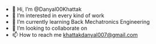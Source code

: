 - 👋 Hi, I’m @Danyal00Khattak 
- 👀 I’m interested in every kind of work 
- 🌱 I’m currently learning Back Mechatronics Engineering 
- 💞️ I’m looking to collaborate on 
- 📫 How to reach me khattakdanyal007@gmail.com

<!---
Danyal00Khattak/Danyal00Khattak is a ✨ special ✨ repository because its `README.md` (this file) appears on your GitHub profile.
You can click the Preview link to take a look at your changes.
--->
